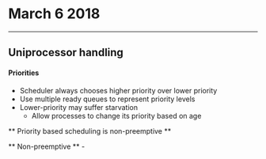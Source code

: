 # March 6 2018
---  
## Uniprocessor handling

#### Priorities
- Scheduler always chooses higher priority over lower priority
- Use multiple ready queues to represent priority levels
- Lower-priority may suffer starvation
    - Allow processes to change its priority based on age

** Priority based scheduling is non-preemptive **

** Non-preemptive **
    -  